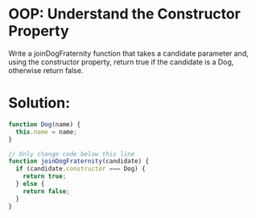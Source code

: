 # OOP: Understand the Constructor Property
Write a joinDogFraternity function that takes a candidate parameter and, using the constructor property, return true if the candidate is a Dog, otherwise return false.
# Solution:
```javascript
function Dog(name) {
  this.name = name;
}

// Only change code below this line
function joinDogFraternity(candidate) {
  if (candidate.constructor === Dog) {
    return true;
  } else {
    return false;
  }
}
```
